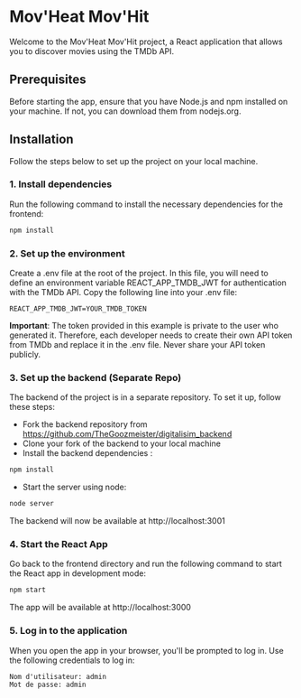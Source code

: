 # Mov'Heat Mov'Hit

Welcome to the Mov'Heat Mov'Hit project, a React application that allows you to discover movies using the TMDb API.

## Prerequisites

Before starting the app, ensure that you have Node.js and npm installed on your machine. If not, you can download them from nodejs.org.

## Installation 

Follow the steps below to set up the project on your local machine.


### 1. Install dependencies

Run the following command to install the necessary dependencies for the frontend:

```bash 
npm install  
```

### 2. Set up the environment

Create a .env file at the root of the project. In this file, you will need to define an environment variable REACT_APP_TMDB_JWT for authentication with the TMDb API. Copy the following line into your .env file:

```plaintext 
REACT_APP_TMDB_JWT=YOUR_TMDB_TOKEN
```

**Important**: The token provided in this example is private to the user who generated it. Therefore, each developer needs to create their own API token from TMDb and replace it in the .env file. Never share your API token publicly.


### 3. Set up the backend (Separate Repo)

The backend of the project is in a separate repository. To set it up, follow these steps:

- Fork the backend repository from https://github.com/TheGoozmeister/digitalisim_backend
- Clone your fork of the backend to your local machine
- Install the backend dependencies :

```bash 
npm install  
```

- Start the server using node:

```bash 
node server  
```

The backend will now be available at http://localhost:3001 

### 4. Start the React App

Go back to the frontend directory and run the following command to start the React app in development mode:

```bash 
npm start  
```

The app will be available at http://localhost:3000

### 5. Log in to the application

When you open the app in your browser, you'll be prompted to log in. Use the following credentials to log in:

    Nom d'utilisateur: admin
    Mot de passe: admin

